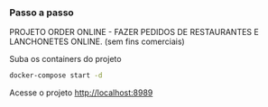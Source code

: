 
### Passo a passo
PROJETO ORDER ONLINE - FAZER PEDIDOS DE RESTAURANTES E LANCHONETES ONLINE. (sem fins comerciais)

Suba os containers do projeto
```sh
docker-compose start -d
```


Acesse o projeto
[http://localhost:8989](http://localhost:8989)

